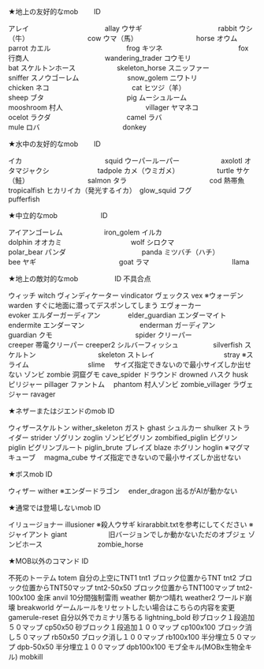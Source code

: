 
★地上の友好的なmob	　　ID

アレイ　　　　　　　　　　　allay
ウサギ　　　　　　　　　　　rabbit
ウシ（牛）　　　　　　　　　cow
ウマ（馬）　　　　　　　　　horse
オウム　　　　　　　　　　　parrot
カエル　　　　　　　　　　　frog
キツネ　　　　　　　　　　　fox
行商人　　　　　　　　　　　wandering_trader
コウモリ　　　　　　　　　　bat
スケルトンホース　　　　　　skeleton_horse
スニッファー　　　　　　　　sniffer
スノウゴーレム　　　　　　　snow_golem
ニワトリ　　　　　　　　　　chicken
ネコ　　　　　　　　　　　　cat
ヒツジ（羊）　　　　　　　　sheep
ブタ　　　　　　　　　　　　pig
ムーシュルーム　　　　　　　mooshroom
村人　　　　　　　　　　　　villager
ヤマネコ　　　　　　　　　　ocelot
ラクダ　　　　　　　　　　　camel
ラバ　　　　　　　　　　　　mule
ロバ　　　　　　　　　　　　donkey

★水中の友好的なmob	　　ID

イカ　　　　　　　　　　　　squid
ウーパールーパー　　　　　　axolotl
オタマジャクシ　　　　　　　tadpole
カメ（ウミガメ）　　　　　　turtle
サケ（鮭）　　　　　　　　　salmon
タラ　　　　　　　　　　　　cod
熱帯魚　　　　　　　　　　　tropicalfish
ヒカリイカ（発光するイカ）　glow_squid
フグ　　　　　　　　　　　　pufferfish

★中立的なmob	　　　　　　ID

アイアンゴーレム　　　　　　iron_golem
イルカ　　　　　　　　　　　dolphin
オオカミ　　　　　　　　　　wolf
シロクマ　　　　　　　　　　polar_bear
パンダ　　　　　　　　　　　panda
ミツバチ（ハチ）　　　　　　bee
ヤギ　　　　　　　　　　　　goat
ラマ　　　　　　　　　　　　llama

★地上の敵対的なmob　　　　　 ID                    不具合点

ウィッチ                    witch
ヴィンディケーター          vindicator
ヴェックス                  vex
※ウォーデン　              warden         すぐに地面に潜ってデスポンしてしまう
エヴォーカー　　　　　　　　evoker
エルダーガーディアン　　　　elder_guardian
エンダーマイト　　　　　　　endermite
エンダーマン　　　　　　　　enderman
ガーディアン　　　　　　　　guardian
クモ　　　　　　　　　　　　spider
クリーパー　　　　　　　　　creeper
帯電クリーパー            creeper2
シルバーフィッシュ　　　　　silverfish
スケルトン　　　　　　　　　skeleton
ストレイ　　　　　　　　　　stray
※スライム 　　　　　　　 　slime　       サイズ指定できないので最小サイズしか出せない
ゾンビ                      zombie
洞窟グモ                    cave_spider
ドラウンド                  drowned
ハスク                      husk
ピリジャー                  pillager
ファントム　                phantom
村人ゾンビ                  zombie_villager
ラヴェジャー                ravager

★ネザーまたはジエンドのmob	ID

ウィザースケルトン          wither_skeleton
ガスト                      ghast
シュルカー                  shulker
ストライダー                strider
ゾグリン                    zoglin
ゾンビピグリン              zombified_piglin
ピグリン                    piglin
ピグリンブルート            piglin_brute
ブレイズ                    blaze
ホグリン                    hoglin
※マグマキューブ　          magma_cube    サイズ指定できないので最小サイズしか出せない

★ボスmob	                    ID

ウィザー                    wither
※エンダードラゴン　        ender_dragon   出るがAIが動かない

★通常では登場しないmob	    ID

イリュージョナー            illusioner
※殺人ウサギ                kirarabbit.txtを参考にしてください
※ジャイアント              giant　　　　　　旧バージョンでしか動かないただのオブジェ
ゾンビホース　　　　　　　　zombie_horse

★MOB以外のコマンド	         ID

不死のトーテム              totem
自分の上空にTNT1            tnt1
ブロック位置からTNT           tnt2
ブロック位置からTNT50マップ    tnt2-50x50
ブロック位置からTNT100マップ   tnt2-100x100
金床                        anvil
10分間強制雷雨               weather
朝かつ晴れ                   weather2
ワールド崩壊                 breakworld
ゲームルールをリセットしたい場合はこちらの内容を変更 gamerule-reset
自分以外でカミナリ落ちる       lightning_bold
砂ブロック１段追加５０マップ    cp50x50
砂ブロック１段追加１００マップ   cp100x100
ブロック消し５０マップ         rb50x50
ブロック消し１００マップ       rb100x100
半分埋立５０マップ            dpb-50x50
半分埋立１００マップ          dpb100x100
モブ全キル(MOBx生物全キル)    mobkill
